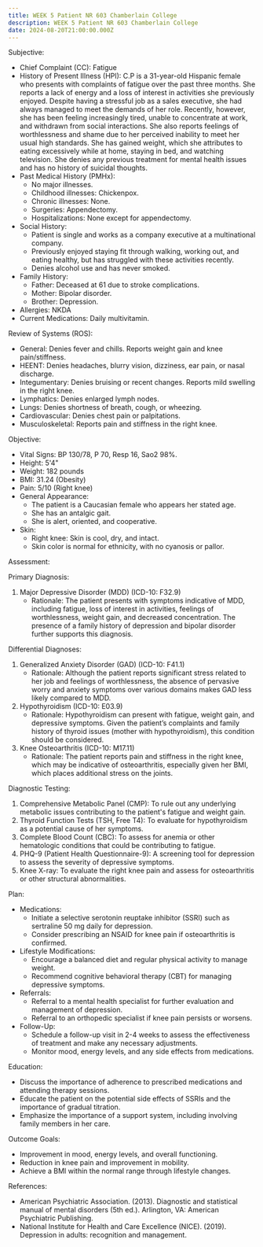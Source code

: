 ```yaml
---
title: WEEK 5 Patient NR 603 Chamberlain College
description: WEEK 5 Patient NR 603 Chamberlain College
date: 2024-08-20T21:00:00.000Z
---
```


Subjective:

* Chief Complaint (CC): Fatigue
* History of Present Illness (HPI): C.P is a 31-year-old Hispanic female who presents with complaints of fatigue over the past three months. She reports a lack of energy and a loss of interest in activities she previously enjoyed. Despite having a stressful job as a sales executive, she had always managed to meet the demands of her role. Recently, however, she has been feeling increasingly tired, unable to concentrate at work, and withdrawn from social interactions. She also reports feelings of worthlessness and shame due to her perceived inability to meet her usual high standards. She has gained weight, which she attributes to eating excessively while at home, staying in bed, and watching television. She denies any previous treatment for mental health issues and has no history of suicidal thoughts.
* Past Medical History (PMHx):
  * No major illnesses.
  * Childhood illnesses: Chickenpox.
  * Chronic illnesses: None.
  * Surgeries: Appendectomy.
  * Hospitalizations: None except for appendectomy.
* Social History:
  * Patient is single and works as a company executive at a multinational company.
  * Previously enjoyed staying fit through walking, working out, and eating healthy, but has struggled with these activities recently.
  * Denies alcohol use and has never smoked.
* Family History:
  * Father: Deceased at 61 due to stroke complications.
  * Mother: Bipolar disorder.
  * Brother: Depression.
* Allergies: NKDA
* Current Medications: Daily multivitamin.

Review of Systems (ROS):

* General: Denies fever and chills. Reports weight gain and knee pain/stiffness.
* HEENT: Denies headaches, blurry vision, dizziness, ear pain, or nasal discharge.
* Integumentary: Denies bruising or recent changes. Reports mild swelling in the right knee.
* Lymphatics: Denies enlarged lymph nodes.
* Lungs: Denies shortness of breath, cough, or wheezing.
* Cardiovascular: Denies chest pain or palpitations.
* Musculoskeletal: Reports pain and stiffness in the right knee.

Objective:

* Vital Signs: BP 130/78, P 70, Resp 16, Sao2 98%.
* Height: 5'4"
* Weight: 182 pounds
* BMI: 31.24 (Obesity)
* Pain: 5/10 (Right knee)
* General Appearance:
  * The patient is a Caucasian female who appears her stated age.
  * She has an antalgic gait.
  * She is alert, oriented, and cooperative.
* Skin:
  * Right knee: Skin is cool, dry, and intact.
  * Skin color is normal for ethnicity, with no cyanosis or pallor.

Assessment:

Primary Diagnosis:

1. Major Depressive Disorder (MDD) (ICD-10: F32.9)
   * Rationale: The patient presents with symptoms indicative of MDD, including fatigue, loss of interest in activities, feelings of worthlessness, weight gain, and decreased concentration. The presence of a family history of depression and bipolar disorder further supports this diagnosis.

Differential Diagnoses:

1. Generalized Anxiety Disorder (GAD) (ICD-10: F41.1)
   * Rationale: Although the patient reports significant stress related to her job and feelings of worthlessness, the absence of pervasive worry and anxiety symptoms over various domains makes GAD less likely compared to MDD.
2. Hypothyroidism (ICD-10: E03.9)
   * Rationale: Hypothyroidism can present with fatigue, weight gain, and depressive symptoms. Given the patient’s complaints and family history of thyroid issues (mother with hypothyroidism), this condition should be considered.
3. Knee Osteoarthritis (ICD-10: M17.11)
   * Rationale: The patient reports pain and stiffness in the right knee, which may be indicative of osteoarthritis, especially given her BMI, which places additional stress on the joints.

Diagnostic Testing:

1. Comprehensive Metabolic Panel (CMP): To rule out any underlying metabolic issues contributing to the patient's fatigue and weight gain.
2. Thyroid Function Tests (TSH, Free T4): To evaluate for hypothyroidism as a potential cause of her symptoms.
3. Complete Blood Count (CBC): To assess for anemia or other hematologic conditions that could be contributing to fatigue.
4. PHQ-9 (Patient Health Questionnaire-9): A screening tool for depression to assess the severity of depressive symptoms.
5. Knee X-ray: To evaluate the right knee pain and assess for osteoarthritis or other structural abnormalities.

Plan:

* Medications:
  * Initiate a selective serotonin reuptake inhibitor (SSRI) such as sertraline 50 mg daily for depression.
  * Consider prescribing an NSAID for knee pain if osteoarthritis is confirmed.
* Lifestyle Modifications:
  * Encourage a balanced diet and regular physical activity to manage weight.
  * Recommend cognitive behavioral therapy (CBT) for managing depressive symptoms.
* Referrals:
  * Referral to a mental health specialist for further evaluation and management of depression.
  * Referral to an orthopedic specialist if knee pain persists or worsens.
* Follow-Up:
  * Schedule a follow-up visit in 2-4 weeks to assess the effectiveness of treatment and make any necessary adjustments.
  * Monitor mood, energy levels, and any side effects from medications.

Education:

* Discuss the importance of adherence to prescribed medications and attending therapy sessions.
* Educate the patient on the potential side effects of SSRIs and the importance of gradual titration.
* Emphasize the importance of a support system, including involving family members in her care.

Outcome Goals:

* Improvement in mood, energy levels, and overall functioning.
* Reduction in knee pain and improvement in mobility.
* Achieve a BMI within the normal range through lifestyle changes.

References:

* American Psychiatric Association. (2013). Diagnostic and statistical manual of mental disorders (5th ed.). Arlington, VA: American Psychiatric Publishing.
* National Institute for Health and Care Excellence (NICE). (2019). Depression in adults: recognition and management. 
